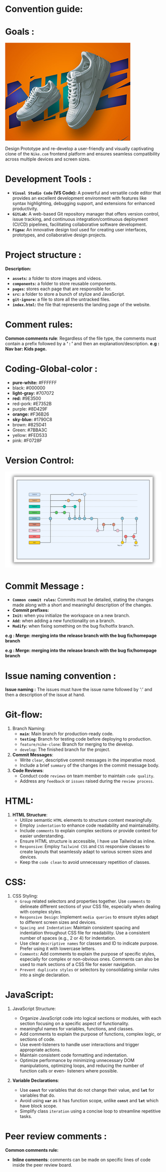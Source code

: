 # Convention guide:

# **Goals :**

![Project Structure](./asset/readme/nike-banner.jpg)

Design Prototype and re-develop a user-friendly and visually captivating clone of the `Nike.com` frontend platform and ensures seamless compatibility across multiple devices and screen sizes.

# Development Tools :

- **`Visual Studio Code` (VS Code):** A powerful and versatile code editor that provides an excellent development environment with features like syntax highlighting, debugging support, and extensions for enhanced productivity.
- **`GitLab`:** A web-based Git repository manager that offers version control, issue tracking, and continuous integration/continuous deployment (CI/CD) pipelines, facilitating collaborative software development.
- **`Figma`:** An innovative design tool used for creating user interfaces, prototypes, and collaborative design projects.
    
# Project structure :

**Description:**

- **`assets`:** a folder to store images and videos.
- **`components`:**  a folder to store reusable components.
- **`pages`:** stores each page that are responsible for.
- **`src`:** a folder to store a bunch of stylize and JavaScript.
- **`git-ignore`:** a file to store all the untracked files.
- **`index.html`:** the file that represents the landing page of the website.

# Comment rules:

**Common comments rule**: Regardless of the file type, the comments must contain a prefix followed by a **‘ : ’** and then an explanation/description.  **e.g : Nav bar: Kids page.**

# Coding-Global-color :

- **pure-white:** #FFFFFF
- black: #000000
- **light-gray:** #707072
- **red:** #9E3500
- red-pork: #E7352B
- purple: #8D429F
- **orange:** #F36B26
- **sky-blue:** #1790C8
- brown: #825D41
- Green: #7BBA3C
- yellow: #FED533
- pink: #F0728F

# Version Control:

![Project Structure](./asset/readme/gitflow.webp)

# Commit Message :

- **`Common commit rules`:** Commits must be detailed, stating the changes made along with a short and meaningful description of the changes.
- **Commit prefixes:**
- **`Init`:** when you initialize the workspace on a new branch.
- **`Add`:** when adding a new functionality on a branch.
- **`Modify`:** when fixing something on the bug fix/hotfix branch.

**e.g : Merge: merging into the release branch with the bug fix/homepage branch**

**e.g : Merge: merging into the release branch with the bug fix/homepage branch**

# Issue naming convention :

**Issue naming :** The issues must have the issue name followed by ‘:’ and then a description of the issue at hand.

# Git-flow:

1. Branch Naming:
    - **`main`**: Main branch for production-ready code.
    - **`testing`**: Branch for testing code before deploying to production.
    - `feature/nike-clone`: Branch for merging to the develop.
    - `develop`: The finished branch for the project.
2. **Commit Messages**:
    - Write `clear`, descriptive commit messages in the imperative mood.
    - Include a brief `summary` of the changes in the commit message body.
3. **Code Reviews**:
    - Conduct code `reviews` on team member to maintain `code quality`.
    - Address any `feedback` or `issues` raised during the `review process`.

# HTML:

1. **HTML Structure**:
    - Utilize semantic `HTML` elements to structure content meaningfully.
    - Employ `indentation` to enhance code readability and maintainability.
    - Include `comments` to explain complex sections or provide context for easier understanding.
    - Ensure HTML structure is accessible, I have use Tailwind as inline.
    - `Responsive`:  Employ `Tailwind CSS` and `CSS` responsive classes to create layouts that seamlessly adapt to various screen sizes and devices.
    - Keep the `code clean` to avoid unnecessary repetition of classes.

# CSS:

1. CSS Styling:
    - `Group` related selectors and properties together. Use `comments` to delineate different sections of your CSS file, especially when dealing with complex styles.
    - `Responsive Design`: Implement `media queries` to ensure styles adapt to different screen sizes and devices.
    - `Spacing and Indentation`: Maintain consistent spacing and indentation throughout CSS file for readability. Use a consistent number of spaces (e.g., 2 or 4) for indentation.
    - Use clear `descriptive names` for classes and ID to indicate  purpose. Prefer using it with lowercase letters.
    - `Comments`: Add comments to explain the purpose of specific styles, especially for complex or non-obvious ones. Comments can also be used to mark sections of a CSS file for easier navigation.
    - `Prevent duplicate styles` or selectors by consolidating similar rules into a single declaration.

# JavaScript:

1. JavaScript Structure:
    - Organize JavaScript code into logical sections or modules, with each section focusing on a specific aspect of functionality.
    - meaningful names for variables, functions, and classes.
    - Add comments to explain the purpose of functions, complex logic, or sections of code.
    - Use event-listeners to handle user interactions and trigger appropriate actions.
    - Maintain consistent code formatting and indentation.
    - Optimize performance by minimizing unnecessary DOM manipulations, optimizing loops, and reducing the number of function calls or even- listeners where possible.
    
2. **Variable Declarations**:
    - Use **`const`** for variables that do not change their value, and **`let`** for variables that do.
    - Avoid using **`var`** as it has function scope, unlike **`const`** and **`let`** which have block scope.
    - Simplify class `iteration` using a concise loop to streamline repetitive tasks.
    

# Peer review comments :

**Common comments rule:**

- **Inline comments**: comments can be made on specific lines of code inside the peer review board.